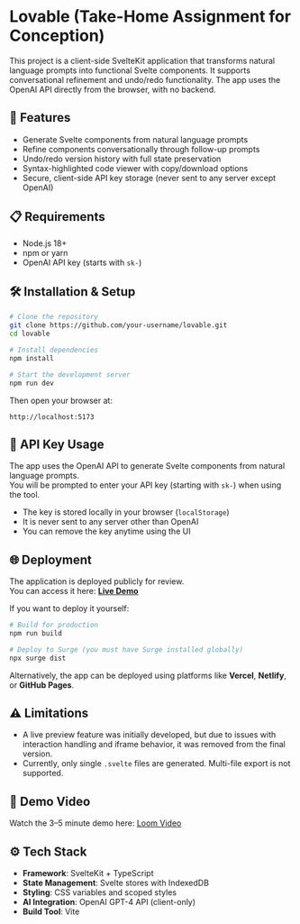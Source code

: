 # Lovable (Take-Home Assignment for Conception)

This project is a client-side SvelteKit application that transforms natural language prompts into functional Svelte components. It supports conversational refinement and undo/redo functionality. The app uses the OpenAI API directly from the browser, with no backend.

## 🚀 Features

- Generate Svelte components from natural language prompts
- Refine components conversationally through follow-up prompts
- Undo/redo version history with full state preservation
- Syntax-highlighted code viewer with copy/download options
- Secure, client-side API key storage (never sent to any server except OpenAI)

## 📋 Requirements

- Node.js 18+
- npm or yarn
- OpenAI API key (starts with `sk-`)

## 🛠️ Installation & Setup

```bash
# Clone the repository
git clone https://github.com/your-username/lovable.git
cd lovable

# Install dependencies
npm install

# Start the development server
npm run dev
```

Then open your browser at:

```
http://localhost:5173
```

## 🔑 API Key Usage

The app uses the OpenAI API to generate Svelte components from natural language prompts.  
You will be prompted to enter your API key (starting with `sk-`) when using the tool.

- The key is stored locally in your browser (`localStorage`)
- It is never sent to any server other than OpenAI
- You can remove the key anytime using the UI

## 🌐 Deployment

The application is deployed publicly for review.  
You can access it here: **[Live Demo](http://loveable.surge.sh)**

If you want to deploy it yourself:

```bash
# Build for production
npm run build

# Deploy to Surge (you must have Surge installed globally)
npx surge dist
```

Alternatively, the app can be deployed using platforms like **Vercel**, **Netlify**, or **GitHub Pages**.

## ⚠️ Limitations

- A live preview feature was initially developed, but due to issues with interaction handling and iframe behavior, it was removed from the final version.
- Currently, only single `.svelte` files are generated. Multi-file export is not supported.

## 🎥 Demo Video

Watch the 3–5 minute demo here: [Loom Video](https://www.loom.com/share/your-loom-link)

## ⚙️ Tech Stack

- **Framework**: SvelteKit + TypeScript
- **State Management**: Svelte stores with IndexedDB
- **Styling**: CSS variables and scoped styles
- **AI Integration**: OpenAI GPT-4 API (client-only)
- **Build Tool**: Vite